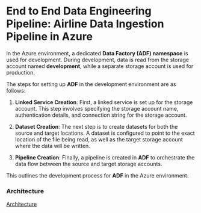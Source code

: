 # End to End Data Engineering Pipeline: Airline  Data Ingestion Pipeline in Azure

In the Azure environment, a dedicated **Data Factory (ADF) namespace** is used for development. During development, data is read from the storage account named **development**, while a separate storage account is used for production.

The steps for setting up **ADF** in the development environment are as follows:

1. **Linked Service Creation**: First, a linked service is set up for the storage account. This step involves specifying the storage account name, authentication details, and connection string for the storage account.

2. **Dataset Creation**: The next step is to create datasets for both the source and target locations. A dataset is configured to point to the exact location of the file being read, as well as the target storage account where the data will be written.

3. **Pipeline Creation**: Finally, a pipeline is created in **ADF** to orchestrate the data flow between the source and target storage accounts.

This outlines the development process for **ADF** in the Azure environment. 
### **Architecture**
[Architecture](AirLineDataCICD.png)

